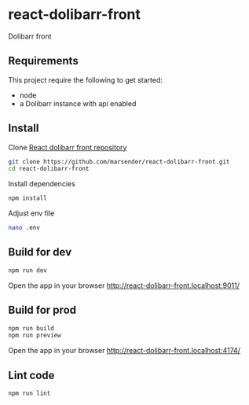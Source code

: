 # react-dolibarr-front

Dolibarr front

## Requirements

This project require the following to get started:

- node
- a Dolibarr instance with api enabled

## Install

Clone [React dolibarr front repository](https://github.com/marsender/react-dolibarr-front)

```bash
git clone https://github.com/marsender/react-dolibarr-front.git
cd react-dolibarr-front
```

Install dependencies

```bash
npm install
```

Adjust env file

```bash
nano .env
```

## Build for dev

```bash
npm run dev
```

Open the app in your browser http://react-dolibarr-front.localhost:9011/

## Build for prod

```bash
npm run build
npm run preview
```

Open the app in your browser http://react-dolibarr-front.localhost:4174/

## Lint code

```bash
npm run lint
```
